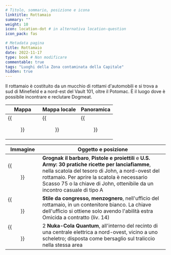 ```yaml
---
# Titolo, sommario, posizione e icona
linktitle: Rottamaio
summary: ""
weight: 10
icon: location-dot # in alternativa location-question
icon_pack: fas

# Metadata pagina
title: Rottamaio
date: 2022-11-17
type: book # Non modificare
commentable: true
tags: "Luoghi della Zona contaminata della Capitale"
hidden: true
---
```




Il rottamaio è costituito da un mucchio di rottami d'automobili e si trova a sud di Minefield e a nord-est del Vault 101, oltre il Potomac. È il luogo dove è possibile incontrare e reclutare Dogmeat.

| Mappa                                 | Mappa locale                              | Panoramica                        |
| ------------------------------------- | ----------------------------------------- | --------------------------------- |
| {{<figure src="fo3/Scrapyard_loc.webp">}} | {{<figure src="fo3/Scrapyard_loc_map.webp">}} | {{<figure src="fo3/Scrapyard.webp">}} |

| Immagine                                                     | Oggetto e posizione                                                                                                                                                                                                                                                                 |
| ------------------------------------------------------------ | ----------------------------------------------------------------------------------------------------------------------------------------------------------------------------------------------------------------------------------------------------------------------------------- |
| {{<figure src="fo3/JohnsTreasureBoxLocation.webp">}}             | **Grognak il barbaro**, **Pistole e proiettili** e **U.S. Army: 30 pratiche ricette per lanciafiamme**, nella scatola del tesoro di John, a nord-ovest del rottamaio. Per aprire la scatola è necessario Scasso 75 o la chiave di John, ottenibile da un incontro casuale di tipo A |
| {{<figure src="fo3/FO3_LCS_Scrapyard.webp">}}                    | **Stile da congresso, menzognero**,  nell'ufficio del rottamaio, in un contenitore bianco. La chiave dell'ufficio si ottiene solo avendo l'abilità estra Omicida a contratto (liv. 14)                                                                                              |
| {{<figure src="fo3/Fo3_Quantums_power_station_scrapyard.webp">}} | 2 **Nuka-Cola Quantum**, all'interno del recinto di una centrale elettrica a nord-ovest, vicino a uno scheletro; disposta come bersaglio sul traliccio nella stessa area                                                                                                            |
